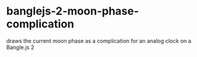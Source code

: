 # banglejs-2-moon-phase-complication #

draws the current moon phase as a complication for an analog clock on a Bangle.js 2
